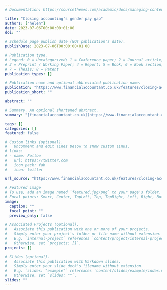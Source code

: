 ```yaml
---
# Documentation: https://sourcethemes.com/academic/docs/managing-content/

title: "Closing accounting's gender pay gap"
authors: ["helen"]
date: 2023-07-06T00:00:00+01:00
doi: ""

# Schedule page publish date (NOT publication's date).
publishDate: 2023-07-06T00:00:00+01:00

# Publication type.
# Legend: 0 = Uncategorized; 1 = Conference paper; 2 = Journal article;
# 3 = Preprint / Working Paper; 4 = Report; 5 = Book; 6 = Book section;
# 7 = Thesis; 8 = Patent
publication_types: []

# Publication name and optional abbreviated publication name.
publication: "https://www.financialaccountant.co.uk/features/closing-accounting-s-gender-pay-gap"
publication_short: ""

abstract: ""

# Summary. An optional shortened abstract.
summary: "[financialaccountant.co.uk](https://www.financialaccountant.co.uk/features/closing-accounting-s-gender-pay-gap), July 2023: Interviewed for: Closing accounting's gender pay gap."

tags: []
categories: []
featured: false

# Custom links (optional).
#   Uncomment and edit lines below to show custom links.
# links:
# - name: Follow
#   url: https://twitter.com
#   icon_pack: fab
#   icon: twitter

url_source: "https://www.financialaccountant.co.uk/features/closing-accounting-s-gender-pay-gap"

# Featured image
# To use, add an image named `featured.jpg/png` to your page's folder. 
# Focal points: Smart, Center, TopLeft, Top, TopRight, Left, Right, BottomLeft, Bottom, BottomRight.
image:
  caption: ""
  focal_point: ""
  preview_only: false

# Associated Projects (optional).
#   Associate this publication with one or more of your projects.
#   Simply enter your project's folder or file name without extension.
#   E.g. `internal-project` references `content/project/internal-project/index.md`.
#   Otherwise, set `projects: []`.
projects: []

# Slides (optional).
#   Associate this publication with Markdown slides.
#   Simply enter your slide deck's filename without extension.
#   E.g. `slides: "example"` references `content/slides/example/index.md`.
#   Otherwise, set `slides: ""`.
slides: ""
---
```

